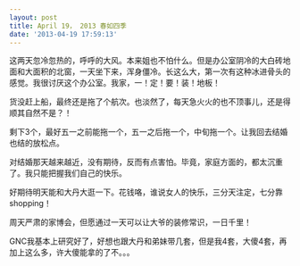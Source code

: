 ```yaml
---
layout: post
title: April 19， 2013 春如四季
date: '2013-04-19 17:59:13'
---
```



这两天忽冷忽热的，呼呼的大风。本来姐也不怕什么。但是办公室阴冷的大白砖地面和大面积的北窗，一天坐下来，浑身僵冷。长这么大，第一次有这种冰进骨头的感觉。我很讨厌这个办公室。我家，一！定！要！装！地板！

货没赶上船，最终还是拖了个航次。也淡然了，每天急火火的也不顶事儿，还是得顺其自然不是？！

剩下3个，最好五一之前能拖一个，五一之后拖一个，中旬拖一个。让我回去结婚也结的放松点。

对结婚那天越来越近，没有期待，反而有点害怕。毕竟，家庭方面的，都太沉重了。我只能把握我们自己的快乐。

好期待明天能和大丹大逛一下。花钱咯，谁说女人的快乐，三分天注定，七分靠shopping！

周天严肃的家博会，但愿通过一天可以让大爷的装修常识，一日千里！

GNC我基本上研究好了，好想也跟大丹和弟妹带几套，但是我4套，大傻4套，再加上这么多，许大傻能拿的了不。。。


